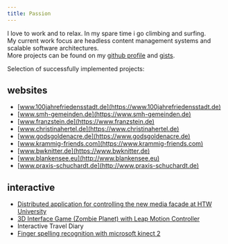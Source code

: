 ```yaml
---
title: Passion
---
```


I love to work and to relax. In my spare time i go climbing and surfing.   
My current work focus are headless content management systems and scalable software architectures.   
More projects can be found on my [github profile](https://github.com/samuelstein) and [gists](https://gist.github.com/samuelstein).

Selection of successfully implemented projects:

## websites
* [www.100jahrefriedensstadt.de](https://www.100jahrefriedensstadt.de)
* [www.smh-gemeinden.de](https://www.smh-gemeinden.de)
* [www.franzstein.de](https://www.franzstein.de)
* [www.christinahertel.de](https://www.christinahertel.de)
* [www.godsgoldenacre.de](https://www.godsgoldenacre.de)
* [www.krammig-friends.com](https://www.krammig-friends.com)
* [www.bwknitter.de](https://www.bwknitter.de)
* [www.blankensee.eu](http://www.blankensee.eu)
* [www.praxis-schuchardt.de](http://www.praxis-schuchardt.de)   

## interactive
* [Distributed application for controlling the new media facade at HTW University](https://cm.htw-berlin.de/lehre/semesterprojekte/medienfassade/)
* [3D Interface Game (Zombie Planet) with Leap Motion Controller](https://blog.dragonlab.de/2013/07/zombie-planet/)
* Interactive Travel Diary
* [Finger spelling recognition with microsoft kinect 2](https://github.com/samuelstein/FingerSpellingKinect)